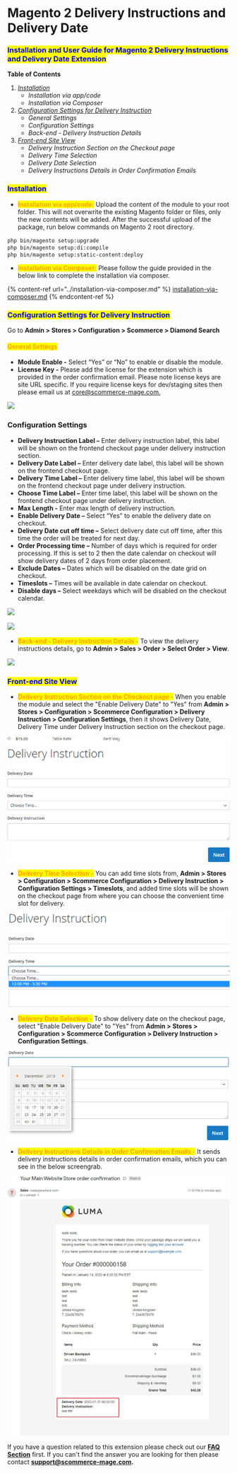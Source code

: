 # Magento 2 Delivery Instructions and Delivery Date

### <mark style="color:blue;">Installation and User Guide for Magento 2 Delivery Instructions and Delivery Date Extension</mark>

**Table of Contents**

1. [_Installation_ ](magento-2-delivery-instructions-and-delivery-date.md#\_bookmark0)
   * _Installation via app/code_&#x20;
   * _Installation via Composer_
2. [_Configuration Settings for Delivery Instruction_ ](magento-2-delivery-instructions-and-delivery-date.md#\_bookmark3)
   * _General Settings_&#x20;
   * _Configuration Settings_&#x20;
   * _Back-end - Delivery Instruction Details_&#x20;
3. [_Front-end Site View_ ](magento-2-delivery-instructions-and-delivery-date.md#\_bookmark7)
   * _Delivery Instruction Section on the Checkout page_&#x20;
   * _Delivery Time Selection_&#x20;
   * _Delivery Date Selection_&#x20;
   * _Delivery Instructions Details in Order Confirmation Emails_&#x20;

### <mark style="color:blue;">Installation</mark> <a href="#_bookmark0" id="_bookmark0"></a>

* <mark style="color:orange;">**Installation via app/code:**</mark> Upload the content of the module to your root folder. This will not overwrite the existing Magento folder or files, only the new contents will be added. After the successful upload of the package, run below commands on Magento 2 root directory.

```
php bin/magento setup:upgrade
php bin/magento setup:di:compile
php bin/magento setup:static-content:deploy
```

* <mark style="color:orange;">**Installation via Composer:**</mark> Please follow the guide provided in the below link to complete the installation via composer.

{% content-ref url="../installation-via-composer.md" %}
[installation-via-composer.md](../installation-via-composer.md)
{% endcontent-ref %}

### <mark style="color:blue;">Configuration Settings for Delivery Instruction</mark> <a href="#_bookmark3" id="_bookmark3"></a>

Go to **Admin > Stores > Configuration > Scommerce  > Diamond Search**

#### <mark style="color:orange;">General Settings</mark> <a href="#_bookmark4" id="_bookmark4"></a>

* **Module Enable -** Select “Yes” or “No” to enable or disable the module.
* **License Key -** Please add the license for the extension which is provided in the order confirmation email. Please note license keys are site URL specific. If you require license keys for dev/staging sites then please email us at [core@scommerce-mage.com.](mailto:core@scommerce-mage.com)

![](../../.gitbook/assets/delivery\_general.jpg)

### Configuration Settings <a href="#_bookmark5" id="_bookmark5"></a>

* **Delivery Instruction Label –** Enter delivery instruction label, this label will be shown on the frontend checkout page under delivery instruction section.
* **Delivery Date Label –** Enter delivery date label, this label will be shown on the frontend checkout page.
* **Delivery Time Label –** Enter delivery time label, this label will be shown on the frontend checkout page under delivery instruction.
* **Choose Time Label –** Enter time label, this label will be shown on the frontend checkout page under delivery instruction.
* **Max Length -** Enter max length of delivery instruction.
* **Enable Delivery Date –** Select “Yes” to enable the delivery date on checkout.
* **Delivery Date cut off time –** Select delivery date cut off time, after this time the order will be treated for next day.
* **Order Processing time –** Number of days which is required for order processing. If this is set to 2 then the date calendar on checkout will show delivery dates of 2 days from order placement.
* **Exclude Dates –** Dates which will be disabled on the date grid on checkout.
* **Timeslots –** Times will be available in date calendar on checkout.
* **Disable days –** Select weekdays which will be disabled on the checkout calendar.

![](../../.gitbook/assets/deliver\_config1.jpg)

![](../../.gitbook/assets/deliver\_config2.jpg)

* <mark style="color:orange;">**Back-end - Delivery Instruction Details -**</mark> To view the delivery instructions details, go to **Admin > Sales > Order > Select Order > View**.

![](../../.gitbook/assets/delivery\_payment.jpg)

### <mark style="color:blue;">Front-end Site View</mark> <a href="#_bookmark7" id="_bookmark7"></a>

* <mark style="color:orange;">**Delivery Instruction Section on the Checkout page -**</mark> When you enable the module and select the "Enable Delivery Date" to "Yes" from **Admin > Stores > Configuration > Scommerce Configuration > Delivery Instruction > Configuration Settings**, then it shows Delivery Date, Delivery Time under Delivery Instruction section on the checkout page.

![Untitled (2)](<../../.gitbook/assets/4 (73)>)

* <mark style="color:orange;">**Delivery Time Selection -**</mark> You can add time slots from, **Admin > Stores > Configuration > Scommerce Configuration > Delivery Instruction > Configuration Settings > Timeslots**, and added time slots will be shown on the checkout page from where you can choose the convenient time slot for delivery.

![](<../../.gitbook/assets/5 (38)>)

* <mark style="color:orange;">**Delivery Date Selection -**</mark> To show delivery date on the checkout page, select "Enable Delivery Date" to "Yes" from **Admin > Stores > Configuration > Scommerce Configuration > Delivery Instruction > Configuration Settings**.

![](<../../.gitbook/assets/6 (16)>)

* <mark style="color:orange;">**Delivery Instructions Details in Order Confirmation Emails -**</mark> It sends delivery instructions details in order confirmation emails, which you can see in the below screengrab.

![](<../../.gitbook/assets/7 (40)>)

If you have a question related to this extension please check out our [**FAQ Section**](https://www.scommerce-mage.com/magento-2-delivery-date-and-instructions.html#faq') first. If you can't find the answer you are looking for then please contact [**support@scommerce-mage.com**](mailto:core@scommerce-mage.com)**.**

